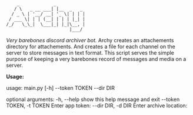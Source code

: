 ```
    _             _
   / \   _ __ ___| |__  _   _
  / _ \ | '__/ __| '_ \| | | |
 / ___ \| | | (__| | | | |_| |
/_/   \_\_|  \___|_| |_|\__, |
                        |___/
```
*Very barebones discord archiver bot.*
Archy creates an attachements directory for attachements. And creates a file for each channel on the server to store messages in text format. This script serves the simple purpose of keeping a very barebones record of messages and media on a server.

**Usage:**

usage: main.py [-h] --token TOKEN --dir DIR

optional arguments:
  -h, --help            show this help message and exit
  --token TOKEN, -t TOKEN
                        Enter app token:
  --dir DIR, -d DIR     Enter archive location:

